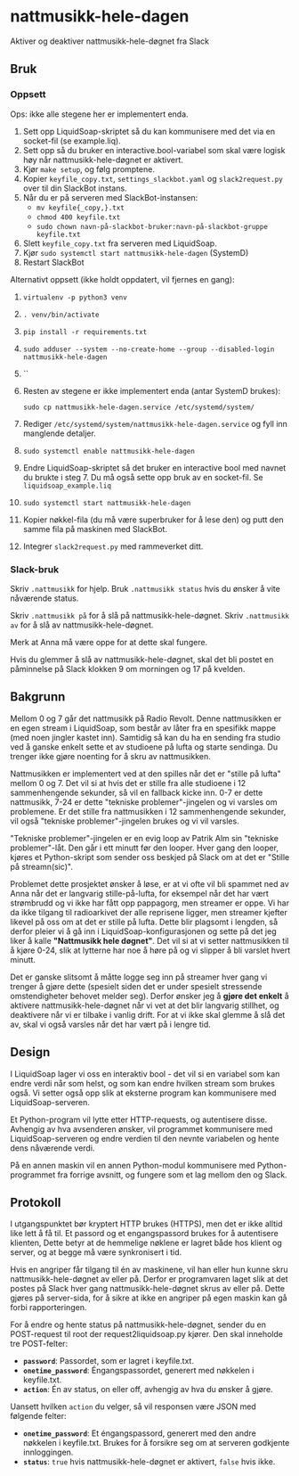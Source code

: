 # nattmusikk-hele-dagen
Aktiver og deaktiver nattmusikk-hele-døgnet fra Slack

## Bruk

### Oppsett

Ops: ikke alle stegene her er implementert enda.

1. Sett opp LiquidSoap-skriptet så du kan kommunisere med det via en socket-fil
   (se example.liq).
2. Sett opp så du bruker en interactive.bool-variabel som skal være logisk høy
   når nattmusikk-hele-døgnet er aktivert.
3. Kjør `make setup`, og følg promptene.
4. Kopier `keyfile_copy.txt`, `settings_slackbot.yaml` og `slack2request.py` over til
   din SlackBot instans.
5. Når du er på serveren med SlackBot-instansen:
   * `mv keyfile{_copy,}.txt`
   * `chmod 400 keyfile.txt`
   * `sudo chown navn-på-slackbot-bruker:navn-på-slackbot-gruppe keyfile.txt`
5. Slett `keyfile_copy.txt` fra serveren med LiquidSoap.
6. Kjør `sudo systemctl start nattmusikk-hele-dagen` (SystemD)
7. Restart SlackBot

Alternativt oppsett (ikke holdt oppdatert, vil fjernes en gang):

1. `virtualenv -p python3 venv`
2. `. venv/bin/activate`
3. `pip install -r requirements.txt`
4. `sudo adduser --system --no-create-home --group --disabled-login nattmusikk-hele-dagen`
5. ``
6. Resten av stegene er ikke implementert enda (antar SystemD brukes):

   `sudo cp nattmusikk-hele-dagen.service /etc/systemd/system/`
7. Rediger `/etc/systemd/system/nattmusikk-hele-dagen.service` og fyll inn
   manglende detaljer.
8. `sudo systemctl enable nattmusikk-hele-dagen`
9. Endre LiquidSoap-skriptet så det bruker en interactive bool med navnet du
   brukte i steg 7. Du må også sette opp bruk av en socket-fil. Se
   `liquidsoap_example.liq`
9. `sudo systemctl start nattmusikk-hele-dagen`
10. Kopier nøkkel-fila (du må være superbruker for å lese den) og putt den
    samme fila på maskinen med SlackBot.
11. Integrer `slack2request.py` med rammeverket ditt.

### Slack-bruk

Skriv `.nattmusikk` for hjelp.
Bruk `.nattmusikk status` hvis du ønsker å vite nåværende status.

Skriv `.nattmusikk på` for å slå på nattmusikk-hele-døgnet.
Skriv `.nattmusikk av` for å slå av nattmusikk-hele-døgnet.

Merk at Anna må være oppe for at dette skal fungere.

Hvis du glemmer å slå av nattmusikk-hele-døgnet, skal det bli postet en
påminnelse på Slack klokken 9 om morningen og 17 på kvelden.

## Bakgrunn

Mellom 0 og 7 går det nattmusikk på Radio Revolt. Denne nattmusikken er en egen
stream i LiquidSoap, som består av låter fra en spesifikk mappe (med noen
jingler kastet inn). Samtidig så kan du ha en sending fra studio ved å ganske
enkelt sette et av studioene på lufta og starte sendinga. Du trenger ikke gjøre
noenting for å skru av nattmusikken.

Nattmusikken er implementert ved at den spilles når det er "stille på lufta"
mellom 0 og 7. Det vil si at hvis det er stille fra alle studioene i 12
sammenhengende sekunder, så vil en fallback kicke inn. 0-7 er dette nattmusikk,
7-24 er dette "tekniske problemer"-jingelen og vi varsles om problemene. Er det
stille fra nattmusikken i 12 sammenhengende sekunder, vil også "tekniske
problemer"-jingelen brukes og vi vil varsles.

"Tekniske problemer"-jingelen er en evig loop av Patrik Alm sin "tekniske
problemer"-låt. Den går i ett minutt før den looper. Hver gang den looper,
kjøres et Python-skript som sender oss beskjed på Slack om at det er "Stille på
streamn(sic)".

Problemet dette prosjektet ønsker å løse, er at vi ofte vil bli spammet ned av
Anna når det er langvarig stille-på-lufta, for eksempel når det har vært
strømbrudd og vi ikke har fått opp pappagorg, men streamer er oppe. Vi har da
ikke tilgang til radioarkivet der alle reprisene ligger, men streamer kjefter
likevel på oss om at det er stille på lufta. Dette blir plagsomt i lengden, så
derfor pleier vi å gå inn i LiquidSoap-konfigurasjonen og sette på det jeg liker
å kalle **"Nattmusikk hele døgnet"**. Det vil si at vi setter nattmusikken til
å kjøre 0-24, slik at lytterne har noe å høre på og vi slipper å bli varslet
hvert minutt.

Det er ganske slitsomt å måtte logge seg inn på streamer hver gang vi trenger å
gjøre dette (spesielt siden det er under spesielt stressende omstendigheter
behovet melder seg). Derfor ønsker jeg å **gjøre det enkelt** å aktivere
nattmusikk-hele-døgnet når vi vet at det blir langvarig stillhet, og deaktivere
når vi er tilbake i vanlig drift. For at vi ikke skal glemme å slå det av, skal
vi også varsles når det har vært på i lengre tid.

## Design

I LiquidSoap lager vi oss en interaktiv bool - det vil si en variabel som kan
endre verdi når som helst, og som kan endre hvilken stream som brukes også.
Vi setter også opp slik at eksterne program kan kommunisere med
LiquidSoap-serveren.

Et Python-program vil lytte etter HTTP-requests, og autentisere disse.
Avhengig av hva avsenderen ønsker, vil programmet kommunisere med
LiquidSoap-serveren og endre verdien til den nevnte variabelen og hente dens
nåværende verdi.

På en annen maskin vil en annen Python-modul kommunisere med Python-programmet
fra forrige avsnitt, og fungere som et lag mellom den og Slack.

## Protokoll

I utgangspunktet bør kryptert HTTP brukes (HTTPS), men det er ikke alltid like
lett å få til. Et passord og et engangspassord brukes for å autentisere
klienten, Dette betyr at de hemmelige nøklene er lagret både hos klient og
server, og at begge må være synkronisert i tid.

Hvis en angriper får tilgang til én av maskinene, vil han eller hun kunne skru
nattmusikk-hele-døgnet av eller på. Derfor er programvaren laget slik at det
postes på Slack hver gang nattmusikk-hele-døgnet skrus av eller på. Dette gjøres
på server-sida, for å sikre at ikke en angriper på egen maskin kan gå forbi
rapporteringen.

For å endre og hente status på nattmusikk-hele-døgnet, sender du en
POST-request til root der request2liquidsoap.py kjører. Den skal inneholde tre
POST-felter:

* **`password`**: Passordet, som er lagret i keyfile.txt.
* **`onetime_password`**: Éngangspassordet, generert med nøkkelen i keyfile.txt.
* **`action`**: Én av status, on eller off, avhengig av hva du ønsker å gjøre.

Uansett hvilken `action` du velger, så vil responsen være JSON med følgende
felter:
* **`onetime_password`**: Et éngangspassord, generert med den andre nøkkelen
    i keyfile.txt. Brukes for å forsikre seg om at serveren godkjente
    innloggingen.
* **`status`**: `true` hvis nattmusikk-hele-døgnet er aktivert, `false` hvis
    ikke.

